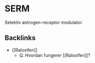 # SERM
Selektiv østrogen-receptor modulator.

## Backlinks
* [[Raloxifen]]
	* Q. Hvordan fungerer [[Raloxifen]]?

<!-- #anki/deck/Medicine #anki/tag/med/Pharmacology #anki/tag/med/Endocrinology -->

<!-- {BearID:04AA441D-70F8-45EA-94EF-9A65DFA00357-83502-00005CEB5E1D9BE6} -->
